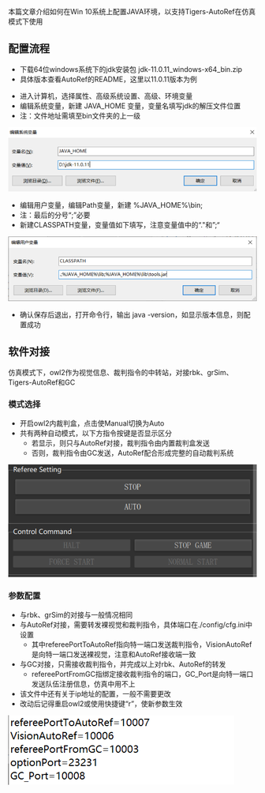 
本篇文章介绍如何在Win 10系统上配置JAVA环境，以支持Tigers-AutoRef在仿真模式下使用

## 配置流程

+ 下载64位windows系统下的jdk安装包 jdk-11.0.11_windows-x64_bin.zip
+ 具体版本查看AutoRef的README，这里以11.0.11版本为例

- 进入计算机，选择属性、高级系统设置、高级、环境变量
- 编辑系统变量，新建 JAVA_HOME 变量，变量名填写jdk的解压文件位置
- 注：文件地址需填至bin文件夹的上一级     
    
![system](uploads/yujiazousjtu@sjtu.edu.cn/AutoRef/system.png)

- 编辑用户变量，编辑Path变量，新建 %JAVA_HOME%\bin;
- 注：最后的分号“;”必要
- 新建CLASSPATH变量，变量值如下填写，注意变量值中的“."和”;“

![user](uploads/yujiazousjtu@sjtu.edu.cn/AutoRef/user.png)

- 确认保存后退出，打开命令行，输出 java -version，如显示版本信息，则配置成功

## 软件对接

仿真模式下，owl2作为视觉信息、裁判指令的中转站，对接rbk、grSim、Tigers-AutoRef和GC

### 模式选择

- 开启owl2内裁判盒，点击使Manual切换为Auto
- 共有两种自动模式，以下方指令按键是否显示区分
    - 若显示，则只与AutoRef对接，裁判指令由内置裁判盒发送
    - 否则，裁判指令由GC发送，AutoRef配合形成完整的自动裁判系统

![refbox](uploads/yujiazousjtu@sjtu.edu.cn/AutoRef/refbox.png)

### 参数配置

- 与rbk、grSim的对接与一般情况相同
- 与AutoRef对接，需要转发裸视觉和裁判指令，具体端口在./config/cfg.ini中设置
    - 其中refereePortToAutoRef指向特一端口发送裁判指令，VisionAutoRef是向特一端口发送裸视觉，注意和AutoRef接收端一致
- 与GC对接，只需接收裁判指令，并完成以上对rbk、AutoRef的转发
    - refereePortFromGC指绑定接收裁判指令的端口，GC_Port是向特一端口发送队伍注册信息，仿真中用不上
- 该文件中还有关于ip地址的配置，一般不需要更改
- 改动后记得重启owl2或使用快捷键“r”，使新参数生效

![cfg.ini](uploads/yujiazousjtu@sjtu.edu.cn/AutoRef/cfg.ini.png)
